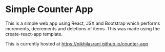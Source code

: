 # Simple Counter App

This is a simple web app using React, JSX and Bootstrap which performs increments, decrements and deletions of items. This was made using the create-react-app template.


This is currently hosted at https://nikhilasrani.github.io/counter-app
